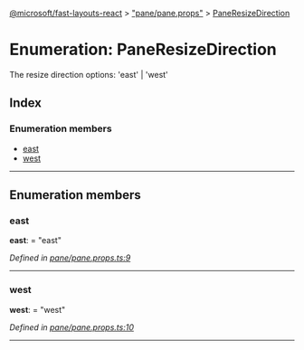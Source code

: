 [@microsoft/fast-layouts-react](../README.md) > ["pane/pane.props"](../modules/_pane_pane_props_.md) > [PaneResizeDirection](../enums/_pane_pane_props_.paneresizedirection.md)

# Enumeration: PaneResizeDirection

The resize direction options: 'east' \| 'west'

## Index

### Enumeration members

* [east](_pane_pane_props_.paneresizedirection.md#east)
* [west](_pane_pane_props_.paneresizedirection.md#west)

---

## Enumeration members

<a id="east"></a>

###  east

**east**:  = "east"

*Defined in [pane/pane.props.ts:9](https://github.com/Microsoft/fast-dna/blob/164dd3ca/packages/fast-layouts-react/src/pane/pane.props.ts#L9)*

___
<a id="west"></a>

###  west

**west**:  = "west"

*Defined in [pane/pane.props.ts:10](https://github.com/Microsoft/fast-dna/blob/164dd3ca/packages/fast-layouts-react/src/pane/pane.props.ts#L10)*

___

